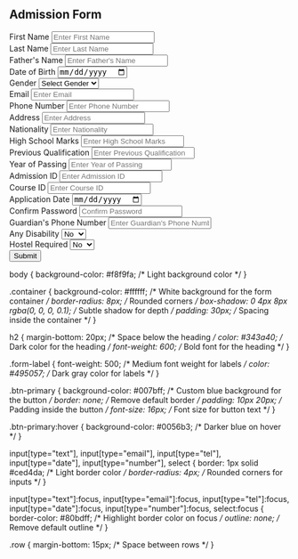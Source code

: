 <!DOCTYPE html>
<html lang="en">
<head>
    <meta charset="UTF-8">
    <meta name="viewport" content="width=device-width, initial-scale=1.0">
    <title>Admission Form</title>
    <link href="https://cdn.jsdelivr.net/npm/bootstrap@5.3.0-alpha1/dist/css/bootstrap.min.css" rel="stylesheet">
</head>
<body>
    <div class="container mt-5">
        <h2 class="text-center">Admission Form</h2>
        <form>
            <div class="row mb-3">
                <div class="col-md-6">
                    <label for="firstName" class="form-label">First Name</label>
                    <input type="text" class="form-control" id="firstName" placeholder="Enter First Name">
                </div>
                <div class="col-md-6">
                    <label for="lastName" class="form-label">Last Name</label>
                    <input type="text" class="form-control" id="lastName" placeholder="Enter Last Name">
                </div>
            </div>
            <div class="row mb-3">
                <div class="col-md-6">
                    <label for="fatherName" class="form-label">Father's Name</label>
                    <input type="text" class="form-control" id="fatherName" placeholder="Enter Father's Name">
                </div>
                <div class="col-md-6">
                    <label for="dob" class="form-label">Date of Birth</label>
                    <input type="date" class="form-control" id="dob">
                </div>
            </div>
            <div class="row mb-3">
                <div class="col-md-6">
                    <label for="gender" class="form-label">Gender</label>
                    <select class="form-control" id="gender">
                        <option>Select Gender</option>
                        <option>Male</option>
                        <option>Female</option>
                        <option>Other</option>
                    </select>
                </div>
                <div class="col-md-6">
                    <label for="email" class="form-label">Email</label>
                    <input type="email" class="form-control" id="email" placeholder="Enter Email">
                </div>
            </div>
            <div class="row mb-3">
                <div class="col-md-6">
                    <label for="phone" class="form-label">Phone Number</label>
                    <input type="tel" class="form-control" id="phone" placeholder="Enter Phone Number">
                </div>
                <div class="col-md-6">
                    <label for="address" class="form-label">Address</label>
                    <input type="text" class="form-control" id="address" placeholder="Enter Address">
                </div>
            </div>
            <div class="row mb-3">
                <div class="col-md-6">
                    <label for="nationality" class="form-label">Nationality</label>
                    <input type="text" class="form-control" id="nationality" placeholder="Enter Nationality">
                </div>
                <div class="col-md-6">
                    <label for="highSchoolMarks" class="form-label">High School Marks</label>
                    <input type="text" class="form-control" id="highSchoolMarks" placeholder="Enter High School Marks">
                </div>
            </div>
            <div class="row mb-3">
                <div class="col-md-6">
                    <label for="previousQualification" class="form-label">Previous Qualification</label>
                    <input type="text" class="form-control" id="previousQualification" placeholder="Enter Previous Qualification">
                </div>
                <div class="col-md-6">
                    <label for="yearOfPassing" class="form-label">Year of Passing</label>
                    <input type="number" class="form-control" id="yearOfPassing" placeholder="Enter Year of Passing">
                </div>
            </div>
            <div class="row mb-3">
                <div class="col-md-6">
                    <label for="admissionID" class="form-label">Admission ID</label>
                    <input type="number" class="form-control" id="admissionID" placeholder="Enter Admission ID">
                </div>
                <div class="col-md-6">
                    <label for="courseID" class="form-label">Course ID</label>
                    <input type="number" class="form-control" id="courseID" placeholder="Enter Course ID">
                </div>
            </div>
            <div class="row mb-3">
                <div class="col-md-6">
                    <label for="applicationDate" class="form-label">Application Date</label>
                    <input type="date" class="form-control" id="applicationDate">
                </div>
                <div class="col-md-6">
                    <label for="confirmPassword" class="form-label">Confirm Password</label>
                    <input type="password" class="form-control" id="confirmPassword" placeholder="Confirm Password">
                </div>
            </div>
            <div class="row mb-3">
                <div class="col-md-6">
                    <label for="guardianPhone" class="form-label">Guardian's Phone Number</label>
                    <input type="tel" class="form-control" id="guardianPhone" placeholder="Enter Guardian's Phone Number">
                </div>
                <div class="col-md-6">
                    <label for="disability" class="form-label">Any Disability</label>
                    <select class="form-control" id="disability">
                        <option>No</option>
                        <option>Yes</option>
                    </select>
                </div>
            </div>
            <div class="row mb-3">
                <div class="col-md-6">
                    <label for="hostelRequired" class="form-label">Hostel Required</label>
                    <select class="form-control" id="hostelRequired">
                        <option>No</option>
                        <option>Yes</option>
                    </select>
                </div>
            </div>
            <button type="submit" class="btn btn-primary">Submit</button>
        </form>
    </div>
</body>
</html>


body {
    background-color: #f8f9fa; /* Light background color */
}

.container {
    background-color: #ffffff; /* White background for the form container */
    border-radius: 8px; /* Rounded corners */
    box-shadow: 0 4px 8px rgba(0, 0, 0, 0.1); /* Subtle shadow for depth */
    padding: 30px; /* Spacing inside the container */
}

h2 {
    margin-bottom: 20px; /* Space below the heading */
    color: #343a40; /* Dark color for the heading */
    font-weight: 600; /* Bold font for the heading */
}

.form-label {
    font-weight: 500; /* Medium font weight for labels */
    color: #495057; /* Dark gray color for labels */
}

.btn-primary {
    background-color: #007bff; /* Custom blue background for the button */
    border: none; /* Remove default border */
    padding: 10px 20px; /* Padding inside the button */
    font-size: 16px; /* Font size for button text */
}

.btn-primary:hover {
    background-color: #0056b3; /* Darker blue on hover */
}

input[type="text"],
input[type="email"],
input[type="tel"],
input[type="date"],
input[type="number"],
select {
    border: 1px solid #ced4da; /* Light border color */
    border-radius: 4px; /* Rounded corners for inputs */
}

input[type="text"]:focus,
input[type="email"]:focus,
input[type="tel"]:focus,
input[type="date"]:focus,
input[type="number"]:focus,
select:focus {
    border-color: #80bdff; /* Highlight border color on focus */
    outline: none; /* Remove default outline */
}

.row {
    margin-bottom: 15px; /* Space between rows */
}
